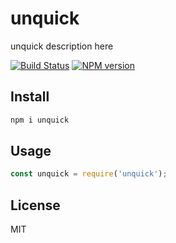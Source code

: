 # unquick

unquick description here

[![Build Status][travis-image]][travis-url]
[![NPM version][npm-image]][npm-url]

## Install

```bash
npm i unquick
```

## Usage

```js
const unquick = require('unquick');
```

## License

MIT

[npm-url]: https://npmjs.org/package/unquick
[npm-image]: https://badge.fury.io/js/unquick.svg
[travis-url]: https://travis-ci.org/astur/unquick
[travis-image]: https://travis-ci.org/astur/unquick.svg?branch=master